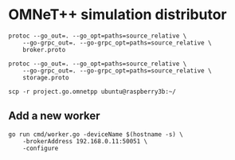 # OMNeT++ simulation distributor

```
protoc --go_out=. --go_opt=paths=source_relative \
    --go-grpc_out=. --go-grpc_opt=paths=source_relative \
    broker.proto

protoc --go_out=. --go_opt=paths=source_relative \
    --go-grpc_out=. --go-grpc_opt=paths=source_relative \
    storage.proto

scp -r project.go.omnetpp ubuntu@raspberry3b:~/
```

## Add a new worker

```
go run cmd/worker.go -deviceName $(hostname -s) \
    -brokerAddress 192.168.0.11:50051 \
    -configure
```
